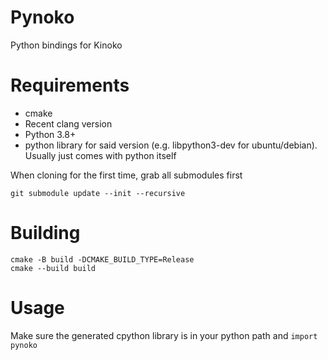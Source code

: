 # Pynoko
Python bindings for Kinoko

# Requirements
- cmake
- Recent clang version
- Python 3.8+
- python library for said version (e.g. libpython3-dev for ubuntu/debian). Usually just comes with python itself

When cloning for the first time, grab all submodules first
```
git submodule update --init --recursive
```

# Building
```
cmake -B build -DCMAKE_BUILD_TYPE=Release
cmake --build build
```

# Usage
Make sure the generated cpython library is in your python path and `import pynoko`
